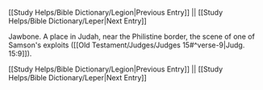 [[Study Helps/Bible Dictionary/Legion|Previous Entry]]  ||  [[Study Helps/Bible Dictionary/Leper|Next Entry]]

 Jawbone. A place in Judah, near the Philistine border, the scene of one of Samson's exploits ([[Old Testament/Judges/Judges 15#^verse-9|Judg. 15:9]]).

[[Study Helps/Bible Dictionary/Legion|Previous Entry]]  ||  [[Study Helps/Bible Dictionary/Leper|Next Entry]]